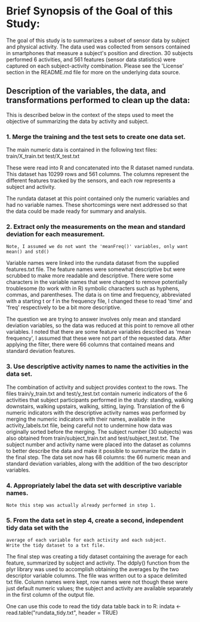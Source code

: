 
# Brief Synopsis of the Goal of this Study:

The goal of this study is to summarizes a subset of sensor data by subject and physical activity. The data used was collected from sensors contained in smartphones that measure a subject's position and direction. 30 subjects performed 6 activities, and 561 features (sensor data statistics) were captured on each subject-activity combination. Please see the 'License' section in the README.md file for more on the underlying data source.


## Description of the variables, the data, and transformations performed to clean up the data:
This is described below in the context of the steps used to meet the objective of summarizing the data by activity and subject.


### 1. Merge the training and the test sets to create one data set.
The main numeric data is contained in the following text files:
train/X_train.txt
test/X_test.txt

These were read into R and concatenated into the R dataset named rundata. This dataset has 10299 rows and 561 columns. The columns represent the different features tracked by the sensors, and each row represents a subject and activity. 

The rundata dataset at this point contained only the numeric variables and had no variable names. These shortcomings were next addressed so that the data could be made ready for summary and analysis.

### 2. Extract only the measurements on the mean and standard deviation for each measurement. 
    Note, I assumed we do not want the 'meanFreq()' variables, only want mean() and std()
Variable names were linked into the rundata dataset from the supplied features.txt file. The feature names were somewhat descriptive but were scrubbed to make more readable and descriptive. There were some characters in the variable names that were changed to remove potentially troublesome (to work with in R) symbolic characters such as hyphens, commas, and parentheses. The data is on time and frequency, abbreviated with a starting t or f in the frequency file, I changed these to read 'time' and 'freq' respectively to be a bit more descriptive. 

The question we are trying to answer involves only mean and standard deviation variables, so the data was reduced at this point to remove all other variables. I noted that there are some feature variables described as 'mean frequency', I assumed that these were not part of the requested data. After applying the filter, there were 66 columns that contained means and standard deviation features.

### 3. Use descriptive activity names to name the activities in the data set.
The combination of activity and subject provides context to the rows. The files train/y_train.txt and test/y_test.txt contain numeric indicators of the 6 activities that subject participants performed in the study: standing, walking downstairs, walking upstairs, walking, sitting, laying. Translation of the 6 numeric indicators with the descriptive activity names was performed by merging the numeric indicators with their names, available in the activity_labels.txt file, being careful not to undermine how data was originally sorted before the merging. The subject number (30 subjects) was also obtained from train/subject_train.txt and test/subject_test.txt. The subject number and activity name were placed into the dataset as columns to better describe the data and make it possible to summarize the data in the final step. The data set now has 68 columns: the 66 numeric mean and standard deviation variables, along with the addition of the two descriptor variables.

### 4. Appropriately label the data set with descriptive variable names.
    Note this step was actually already performed in step 1.

### 5. From the data set in step 4, create a second, independent tidy data set with the 
    average of each variable for each activity and each subject.
    Write the tidy dataset to a txt file.
The final step was creating a tidy dataset containing the average for each feature, summarized by subject and activity. The ddply() function from the plyr library was used to accomplish obtaining the averages by the two descriptor variable columns. The file was written out to a space delimited txt file. Column names were kept, row names were not though these were just default numeric values; the subject and activity are available separately in the first column of the output file.


One can use this code to read the tidy data table back in to R:
indata <- read.table("rundata_tidy.txt", header = TRUE) 


